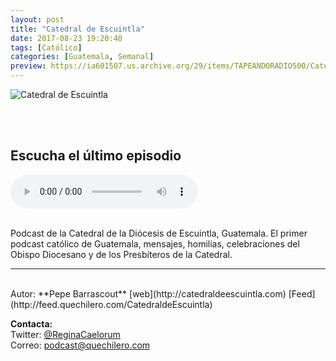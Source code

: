 ```yaml
---
layout: post
title: "Catedral de Escuintla"
date: 2017-08-23 19:20:40
tags: [Católico]
categories: [Guatemala, Semanal]
preview: https://ia601507.us.archive.org/29/items/TAPEANDORADIO500/Catedral-PepeBarrascoutOrtiz300.jpg
---
```


![Catedral de Escuintla](https://ia601507.us.archive.org/29/items/TAPEANDORADIO500/Catedral-PepeBarrascoutOrtiz500.jpg)

<br/>
<br/>

## Escucha el último episodio

<!--reproductor-feed=http://feed.quechilero.com/CatedraldeEscuintla-->
<!--reproductor-start-->
<audio id="audio" preload="auto" controls="" src="http://media.blubrry.com/quechilero/p/dts.podtrac.com/redirect.mp3/archive.org/download/PalabraEspirituYVida/103-Domingo21DelTiempoOrdinarioA.mp3"></audio>
<!--reproductor-end-->

<br/>  
Podcast de la Catedral de la Diócesis de Escuintla, Guatemala. 
El primer podcast católico de Guatemala, mensajes, homilías, celebraciones del Obispo Diocesano y de los Presbíteros de la Catedral.

_ _ _  

<br>
Autor: **Pepe Barrascout**  
[web](http://catedraldeescuintla.com)
[Feed](http://feed.quechilero.com/CatedraldeEscuintla)  



**Contacta:**  
Twitter: [@ReginaCaelorum](https://twitter.com/ReginaCaelorum)  
Correo: [podcast@quechilero.com](mailto:podcast@quechilero.com)  

